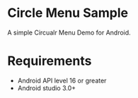 Circle Menu Sample
==================

A simple Circualr Menu Demo for Android.

# Requirements

- Android API level 16 or greater
- Android studio 3.0+
